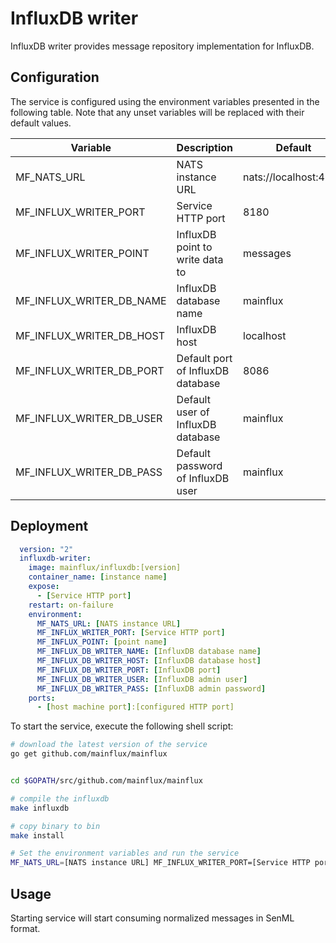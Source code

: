 # InfluxDB writer

InfluxDB writer provides message repository implementation for InfluxDB.

## Configuration

The service is configured using the environment variables presented in the
following table. Note that any unset variables will be replaced with their
default values.

| Variable                 | Description                       | Default               |
|--------------------------|-----------------------------------|-----------------------|
| MF_NATS_URL              | NATS instance URL                 | nats://localhost:4222 |
| MF_INFLUX_WRITER_PORT    | Service HTTP port                 | 8180                  |
| MF_INFLUX_WRITER_POINT   | InfluxDB point to write data to   | messages              |
| MF_INFLUX_WRITER_DB_NAME | InfluxDB database name            | mainflux              |
| MF_INFLUX_WRITER_DB_HOST | InfluxDB host                     | localhost             |
| MF_INFLUX_WRITER_DB_PORT | Default port of InfluxDB database | 8086                  |
| MF_INFLUX_WRITER_DB_USER | Default user of InfluxDB database | mainflux              |
| MF_INFLUX_WRITER_DB_PASS | Default password of InfluxDB user | mainflux              |

## Deployment

```yaml
  version: "2"
  influxdb-writer:
    image: mainflux/influxdb:[version]
    container_name: [instance name]
    expose:
      - [Service HTTP port]
    restart: on-failure
    environment:
      MF_NATS_URL: [NATS instance URL]
      MF_INFLUX_WRITER_PORT: [Service HTTP port]
      MF_INFLUX_POINT: [point name]
      MF_INFLUX_DB_WRITER_NAME: [InfluxDB database name]
      MF_INFLUX_DB_WRITER_HOST: [InfluxDB database host]
      MF_INFLUX_DB_WRITER_PORT: [InfluxDB port]
      MF_INFLUX_DB_WRITER_USER: [InfluxDB admin user]
      MF_INFLUX_DB_WRITER_PASS: [InfluxDB admin password]
    ports:
      - [host machine port]:[configured HTTP port]
```

To start the service, execute the following shell script:

```bash
# download the latest version of the service
go get github.com/mainflux/mainflux


cd $GOPATH/src/github.com/mainflux/mainflux

# compile the influxdb
make influxdb

# copy binary to bin
make install

# Set the environment variables and run the service
MF_NATS_URL=[NATS instance URL] MF_INFLUX_WRITER_PORT=[Service HTTP port] MF_INFLUX_POINT=[point name] MF_INFLUX_DB_WRITER_NAME=[InfluxDB database name] MF_INFLUX_DB_WRITER_HOST=[InfluxDB database host] MF_INFLUX_DB_WRITER_PORT=[InfluxDB port] MF_INFLUX_DB_WRITER_USER=[InfluxDB admin user] MF_INFLUX_DB_WRITER_PASS=[InfluxDB admin password] $GOBIN/mainflux-influxdb

```

## Usage

Starting service will start consuming normalized messages in SenML format.

[doc]: http://mainflux.readthedocs.io
